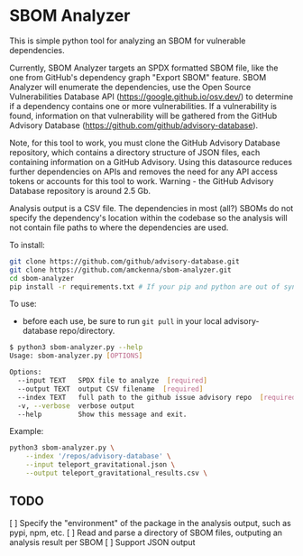 # SBOM Analyzer

This is simple python tool for analyzing an SBOM for vulnerable dependencies.

Currently, SBOM Analyzer targets an SPDX formatted SBOM file, like the one from GitHub's dependency graph "Export SBOM" feature. SBOM Analyzer will enumerate the dependencies, use the Open Source Vulnerabilities Database API (https://google.github.io/osv.dev/) to determine if a dependency contains one or more vulnerabilities. If a vulnerability is found, information on that vulnerability will be gathered from the GitHub Advisory Database (https://github.com/github/advisory-database).

Note, for this tool to work, you must clone the GitHub Advisory Database repository, which contains a directory structure of JSON files, each containing information on a GitHub Advisory. Using this datasource reduces further dependencies on APIs and removes the need for any API access tokens or accounts for this tool to work. Warning - the GitHub Advisory Database repository is around 2.5 Gb.

Analysis output is a CSV file. The dependencies in most (all?) SBOMs do not specify the dependency's location within the codebase so the analysis will not contain file paths to where the dependencies are used. 

To install:
```bash
git clone https://github.com/github/advisory-database.git
git clone https://github.com/amckenna/sbom-analyzer.git
cd sbom-analyzer
pip install -r requirements.txt # If your pip and python are out of sync run: python3 -m pip install -r requirements.txt
```

To use:
- before each use, be sure to run `git pull` in your local advisory-database repo/directory.

```bash
$ python3 sbom-analyzer.py --help
Usage: sbom-analyzer.py [OPTIONS]

Options:
  --input TEXT   SPDX file to analyze  [required]
  --output TEXT  output CSV filename  [required]
  --index TEXT   full path to the github issue advisory repo  [required]
  -v, --verbose  verbose output
  --help         Show this message and exit.
```
Example:

```bash
python3 sbom-analyzer.py \
	--index '/repos/advisory-database' \
	--input teleport_gravitational.json \
	--output teleport_gravitational_results.csv \
```

## TODO

[ ] Specify the "environment" of the package in the analysis output, such as pypi, npm, etc.
[ ] Read and parse a directory of SBOM files, outputing an analysis result per SBOM
[ ] Support JSON output
